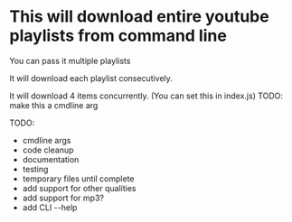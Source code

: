 # This will download entire youtube playlists from command line

You can pass it multiple playlists

It will download each playlist consecutively.

It will download 4 items concurrently. (You can set this in index.js) TODO: make this a cmdline arg

TODO:

- cmdline args
- code cleanup
- documentation
- testing
- temporary files until complete
- add support for other qualities
- add support for mp3?
- add CLI --help